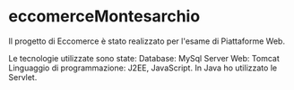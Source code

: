# eccomerceMontesarchio
Il progetto di Eccomerce è stato realizzato per l'esame di Piattaforme Web. 

Le tecnologie utilizzate sono state: 
Database: MySql 
Server Web: Tomcat 
Linguaggio di programmazione: J2EE, JavaScript. 
In Java ho utilizzato le Servlet. 
